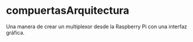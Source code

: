 # compuertasArquitectura
Una manera de crear un multiplexor desde la Raspberry Pi con una interfaz gráfica.
